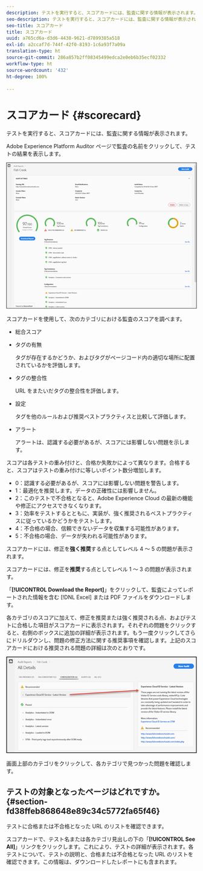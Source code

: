 ```yaml
---
description: テストを実行すると、スコアカードには、監査に関する情報が表示されます。
seo-description: テストを実行すると、スコアカードには、監査に関する情報が表示されます。
seo-title: スコアカード
title: スコアカード
uuid: a765cd6a-d3d6-4438-9621-d7899385a518
exl-id: a2ccaf7d-744f-42f0-8193-1c6a93f7a09a
translation-type: ht
source-git-commit: 286a857b2ff08345499edca2e0eb6b35ecf02332
workflow-type: ht
source-wordcount: '432'
ht-degree: 100%

---
```


# スコアカード {#scorecard}

テストを実行すると、スコアカードには、監査に関する情報が表示されます。

Adobe Experience Platform Auditor ページで監査の名前をクリックして、テストの結果を表示します。

![](assets/report.png)

スコアカードを使用して、次のカテゴリにおける監査のスコアを調べます。

* 総合スコア
* タグの有無

   タグが存在するかどうか、およびタグがページコード内の適切な場所に配置されているかを評価します。
* タグの整合性

   URL をまたいだタグの整合性を評価します。
* 設定

   タグを他のルールおよび推奨ベストプラクティスと比較して評価します。
* アラート

   アラートは、認識する必要があるが、スコアには影響しない問題を示します。

スコアは各テストの重み付けと、合格か失敗かによって異なります。合格すると、スコアはテストの重み付けに等しいポイント数分増加します。

* 0：認識する必要があるが、スコアには影響しない問題を警告します。
* 1：最適化を推奨します。データの正確性には影響しません。
* 2：このテストで不合格となると、Adobe Experience Cloud の最新の機能や修正にアクセスできなくなります。
* 3：効率をテストするとともに、実装が、強く推奨されるベストプラクティスに従っているかどうかをテストします。
* 4：不合格の場合、信頼できないデータを収集する可能性があります。
* 5：不合格の場合、データが失われる可能性があります。

スコアカードには、修正を&#x200B;**強く推奨**&#x200B;する点としてレベル 4 ～ 5 の問題が表示されます。

スコアカードには、修正を&#x200B;**推奨**&#x200B;する点としてレベル 1 ～ 3 の問題が表示されます。

「**[!UICONTROL Download the Report]**」をクリックして、監査によってレポートされた情報を含む [!DNL Excel] または PDF ファイルをダウンロードします。

各カテゴリのスコアに加えて、修正を推奨または強く推奨される点、およびテストに合格した項目がスコアカードに表示されます。それぞれの問題をクリックすると、右側のボックスに追加の詳細が表示されます。もう一度クリックしてさらにドリルダウンし、問題の修正方法に関する推奨事項を確認します。上記のスコアカードにおける推奨される問題の詳細は次のとおりです。

![](assets/report-issue-details.png)

画面上部のカテゴリをクリックして、各カテゴリで見つかった問題を確認します。

## テストの対象となったページはどれですか。{#section-fd38ffeb868648e89c34c5772fa65f46}

テストに合格または不合格となった URL のリストを確認できます。

スコアカードで、テスト名または各カテゴリ見出しの下の「**[!UICONTROL See All]**」リンクをクリックします。これにより、テストの詳細が表示されます。各テストについて、テストの説明と、合格または不合格となった URL のリストを確認できます。この情報は、ダウンロードしたレポートにも含まれます。
